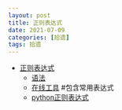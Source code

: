 ```yaml
---
layout: post
title: 正则表达式 
date: 2021-07-09
categories: [拾遗]
tags: 拾遗
---
```

<!--more-->

- [正则表达式](https://www.runoob.com/regexp/regexp-tutorial.html)
  - [语法](https://www.runoob.com/regexp/regexp-syntax.html)
  - [在线工具](http://c.runoob.com/front-end/854)       #包含常用表达式
  - [python正则表达式](https://www.runoob.com/python/python-reg-expressions.html)
